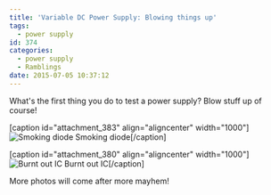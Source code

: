 ```yaml
---
title: 'Variable DC Power Supply: Blowing things up'
tags:
  - power supply
id: 374
categories:
  - power supply
  - Ramblings
date: 2015-07-05 10:37:12
---
```


What's the first thing you do to test a power supply? Blow stuff up of course!

[caption id="attachment_383" align="aligncenter" width="1000"]![Smoking diode](http://blog.ryanralph.net/wp-content/uploads/2015/06/edited-IMG_20150619_234004.jpg) Smoking diode[/caption]

[caption id="attachment_380" align="aligncenter" width="1000"]![Burnt out IC](http://blog.ryanralph.net/wp-content/uploads/2015/06/edited-IMG_20150619_231841.jpg) Burnt out IC[/caption]

<!--more-->

More photos will come after more mayhem!